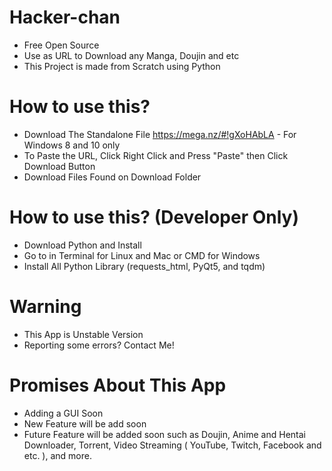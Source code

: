 # Hacker-chan

- Free Open Source
- Use as URL to Download any Manga, Doujin and etc
- This Project is made from Scratch using Python

# How to use this? 

- Download The Standalone File https://mega.nz/#!gXoHAbLA - For Windows 8 and 10 only
- To Paste the URL, Click Right Click and Press "Paste" then Click Download Button
- Download Files Found on Download Folder

# How to use this? (Developer Only)

- Download Python and Install
- Go to in Terminal for Linux and Mac or CMD for Windows
- Install All Python Library (requests_html, PyQt5, and tqdm)

# Warning

- This App is Unstable Version
- Reporting some errors? Contact Me!

# Promises About This App

- Adding a GUI Soon
- New Feature will be add soon
- Future Feature will be added soon such as Doujin, Anime and Hentai Downloader, Torrent, Video Streaming ( YouTube, Twitch, Facebook and etc. ), and more.


